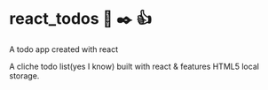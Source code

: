 # react_todos :page_facing_up: :black_nib: :thumbsup:
A todo app created with react


A cliche todo list(yes I know) built with react & features HTML5 local storage.
